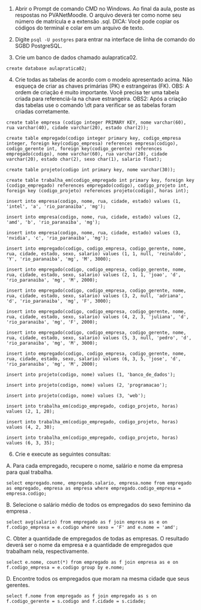 1. Abrir o Prompt de comando CMD no Windows. Ao final da aula, poste as
respostas no PVANetMoodle. O arquivo deverá ter como nome seu número de
matrícula e a extensão .sql. DICA: Você pode copiar os códigos do terminal e
colar em um arquivo de texto.

2. Digite ```psql -U postgres``` para entrar na interface de linha de comando do
SGBD PostgreSQL.

3. Crie um banco de dados chamado aulapratica02.
```
create database aulapratica02;
```

4. Crie todas as tabelas de acordo com o modelo apresentado acima. Não
esqueça de criar as chaves primárias (PK) e estrangeiras (FK). OBS: A ordem
de criação é muito importante. Você precisa ter uma tabela criada para
referenciá-la na chave estrangeira. OBS2: Após a criação das tabelas use o
comando \dt para verificar se as tabelas foram criadas corretamente.
```
create table empresa (codigo integer PRIMARY KEY, nome varchar(60), rua varchar(40), cidade varchar(20), estado char(2));

create table empregado(codigo integer primary key, codigo_empresa integer, foreign key(codigo_empresa) references empresa(codigo), codigo_gerente int, foreign key(codigo_gerente) references empregado(codigo), nome varchar(60), rua varchar(20), cidade varchar(20), estado char(2), sexo char(1), salario float);

create table projeto(codigo int primary key, nome varchar(30));

create table trabalha_em(codigo_empregado int primary key, foreign key (codigo_empregado) references empregado(codigo), codigo_projeto int, foreign key (codigo_projeto) references projeto(codigo), horas int);
```

```
insert into empresa(codigo, nome, rua, cidade, estado) values (1, 'intel', 'a', 'rio_paranaiba', 'mg');

insert into empresa(codigo, nome, rua, cidade, estado) values (2, 'amd', 'b', 'rio_paranaiba', 'mg');

insert into empresa(codigo, nome, rua, cidade, estado) values (3, 'nvidia', 'c', 'rio_paranaiba', 'mg');
                                                               
insert into empregado(codigo, codigo_empresa, codigo_gerente, nome, rua, cidade, estado, sexo, salario) values (1, 1, null, 'reinaldo', 'Y', 'rio_paranaiba', 'mg', 'M', 3000);

insert into empregado(codigo, codigo_empresa, codigo_gerente, nome, rua, cidade, estado, sexo, salario) values (2, 1, 1, 'joao', 'd', 'rio_paranaiba', 'mg', 'M', 2000);

insert into empregado(codigo, codigo_empresa, codigo_gerente, nome, rua, cidade, estado, sexo, salario) values (3, 2, null, 'adriana', 'd', 'rio_paranaiba', 'mg', 'F', 3000);

insert into empregado(codigo, codigo_empresa, codigo_gerente, nome, rua, cidade, estado, sexo, salario) values (4, 2, 3, 'juliana', 'd', 'rio_paranaiba', 'mg', 'F', 2000);

insert into empregado(codigo, codigo_empresa, codigo_gerente, nome, rua, cidade, estado, sexo, salario) values (5, 3, null, 'pedro', 'd', 'rio_paranaiba', 'mg', 'M', 3000);

insert into empregado(codigo, codigo_empresa, codigo_gerente, nome, rua, cidade, estado, sexo, salario) values (6, 3, 5, 'jose', 'd', 'rio_paranaiba', 'mg', 'M', 2000);

insert into projeto(codigo, nome) values (1, 'banco_de_dados');

insert into projeto(codigo, nome) values (2, 'programacao');

insert into projeto(codigo, nome) values (3, 'web');

insert into trabalha_em(codigo_empregado, codigo_projeto, horas) values (2, 1, 20);

insert into trabalha_em(codigo_empregado, codigo_projeto, horas) values (4, 2, 30);

insert into trabalha_em(codigo_empregado, codigo_projeto, horas) values (6, 3, 35);
```

6. Crie e execute as seguintes consultas:

A. Para cada empregado, recupere o nome, salário e nome da empresa para
qual trabalha.

```
select empregado.nome, empregado.salario, empresa.nome from empregado as empregado, empresa as empresa where empregado.codigo_empresa = empresa.codigo;
```

B. Selecione o salário médio de todos os empregados do sexo feminino da
empresa <amd>.
```
select avg(salario) from empregado as f join empresa as e on f.codigo_empresa = e.codigo where sexo = 'F' and e.nome = 'amd';
```

C. Obter a quantidade de empregados de todas as empresas. O resultado deverá
ser o nome da empresa e a quantidade de empregados que trabalham nela,
respectivamente.
```
select e.nome, count(*) from empregado as f join empresa as e on f.codigo_empresa = e.codigo group by e.nome;
```

D. Encontre todos os empregados que moram na mesma cidade que seus
gerentes.
```
select f.nome from empregado as f join empregado as s on f.codigo_gerente = s.codigo and f.cidade = s.cidade;
```
